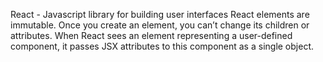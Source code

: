 React - Javascript library for building user interfaces
React elements are immutable. Once you create an element, you can’t change its children or attributes.
When React sees an element representing a user-defined component, it passes JSX attributes to this component as a single object.
